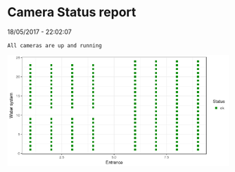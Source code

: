 Camera Status report
================
18/05/2017 - 22:02:07

    All cameras are up and running

![](camreport_files/figure-markdown_github/unnamed-chunk-2-1.png)
